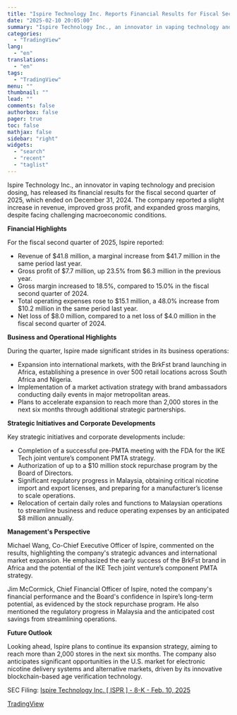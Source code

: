 ```yaml
---
title: "Ispire Technology Inc. Reports Financial Results for Fiscal Second Quarter 2025"
date: "2025-02-10 20:05:00"
summary: "Ispire Technology Inc., an innovator in vaping technology and precision dosing, has released its financial results for the fiscal second quarter of 2025, which ended on December 31, 2024. The company reported a slight increase in revenue, improved gross profit, and expanded gross margins, despite facing challenging macroeconomic conditions. Financial..."
categories:
  - "TradingView"
lang:
  - "en"
translations:
  - "en"
tags:
  - "TradingView"
menu: ""
thumbnail: ""
lead: ""
comments: false
authorbox: false
pager: true
toc: false
mathjax: false
sidebar: "right"
widgets:
  - "search"
  - "recent"
  - "taglist"
---
```


Ispire Technology Inc., an innovator in vaping technology and precision dosing, has released its financial results for the fiscal second quarter of 2025, which ended on December 31, 2024. The company reported a slight increase in revenue, improved gross profit, and expanded gross margins, despite facing challenging macroeconomic conditions.

**Financial Highlights**

For the fiscal second quarter of 2025, Ispire reported:

* Revenue of $41.8 million, a marginal increase from $41.7 million in the same period last year.
* Gross profit of $7.7 million, up 23.5% from $6.3 million in the previous year.
* Gross margin increased to 18.5%, compared to 15.0% in the fiscal second quarter of 2024.
* Total operating expenses rose to $15.1 million, a 48.0% increase from $10.2 million in the same period last year.
* Net loss of $8.0 million, compared to a net loss of $4.0 million in the fiscal second quarter of 2024.

**Business and Operational Highlights**

During the quarter, Ispire made significant strides in its business operations:

* Expansion into international markets, with the BrkFst brand launching in Africa, establishing a presence in over 500 retail locations across South Africa and Nigeria.
* Implementation of a market activation strategy with brand ambassadors conducting daily events in major metropolitan areas.
* Plans to accelerate expansion to reach more than 2,000 stores in the next six months through additional strategic partnerships.

**Strategic Initiatives and Corporate Developments**

Key strategic initiatives and corporate developments include:

* Completion of a successful pre-PMTA meeting with the FDA for the IKE Tech joint venture’s component PMTA strategy.
* Authorization of up to a $10 million stock repurchase program by the Board of Directors.
* Significant regulatory progress in Malaysia, obtaining critical nicotine import and export licenses, and preparing for a manufacturer’s license to scale operations.
* Relocation of certain daily roles and functions to Malaysian operations to streamline business and reduce operating expenses by an anticipated $8 million annually.

**Management's Perspective**

Michael Wang, Co-Chief Executive Officer of Ispire, commented on the results, highlighting the company's strategic advances and international market expansion. He emphasized the early success of the BrkFst brand in Africa and the potential of the IKE Tech joint venture’s component PMTA strategy.

Jim McCormick, Chief Financial Officer of Ispire, noted the company's financial performance and the Board's confidence in Ispire’s long-term potential, as evidenced by the stock repurchase program. He also mentioned the regulatory progress in Malaysia and the anticipated cost savings from streamlining operations.

**Future Outlook**

Looking ahead, Ispire plans to continue its expansion strategy, aiming to reach more than 2,000 stores in the next six months. The company also anticipates significant opportunities in the U.S. market for electronic nicotine delivery systems and alternative markets, driven by its innovative blockchain-based age verification technology.

SEC Filing: [Ispire Technology Inc. [ ISPR ] - 8-K - Feb. 10, 2025](https://www.sec.gov/Archives/edgar/data/1948455/000121390025011482/ea0230469-8k_ispire.htm)

[TradingView](https://www.tradingview.com/news/tradingview:4935d7de5f4a0:0-ispire-technology-inc-reports-financial-results-for-fiscal-second-quarter-2025/)
